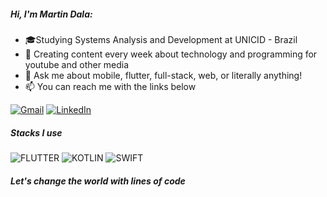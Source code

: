 ##### Hi, I'm Martin Dala:

- 🎓Studying Systems Analysis and Development at UNICID - Brazil
- :test_tube: Creating content every week about technology and programming for youtube and other media
- :speech_balloon: Ask me about mobile, flutter, full-stack, web, or literally anything!
- :mailbox: You can reach me with the links below

[![Gmail](https://img.shields.io/badge/-GMAIL-D14836?style=for-the-badge&logo=gmail&logoColor=white)](mailto:martindala40@gmail.com)
[![LinkedIn](https://img.shields.io/badge/-LINKEDIN-0077B5?style=for-the-badge&logo=linkedin&logoColor=white)](https://www.linkedin.com/in/martindala/)


##### Stacks I use

![FLUTTER](https://img.shields.io/badge/-C-000000?style=flat&logo=flutter)
![KOTLIN](https://img.shields.io/badge/-C++-000000?style=flat&logo=kotlin)
![SWIFT](https://img.shields.io/badge/-Clojure-000000?style=flat&logo=swift)

##### Let's change the world with lines of code
